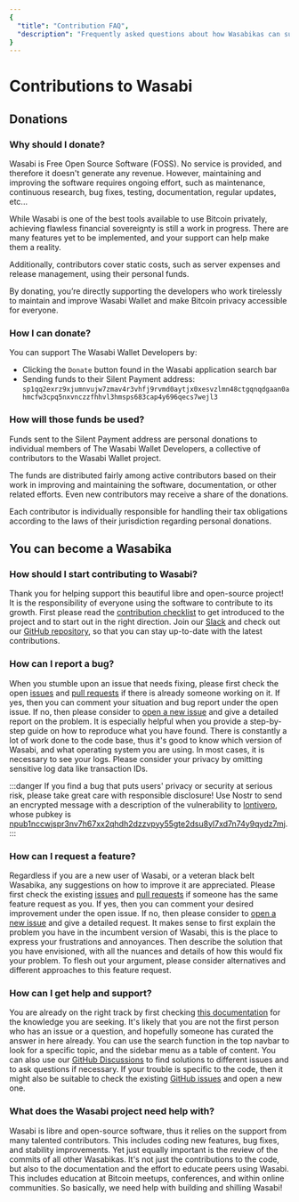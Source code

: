 ```yaml
---
{
  "title": "Contribution FAQ",
  "description": "Frequently asked questions about how Wasabikas can support the project. This is the Wasabi documentation, an archive of knowledge about the open-source, non-custodial and privacy-focused Bitcoin wallet for desktop."
}
---
```


# Contributions to Wasabi

## Donations

### Why should I donate?

Wasabi is Free Open Source Software (FOSS).
No service is provided, and therefore it doesn't generate any revenue.
However, maintaining and improving the software requires ongoing effort, such as maintenance, continuous research, bug fixes, testing, documentation, regular updates, etc...

While Wasabi is one of the best tools available to use Bitcoin privately, achieving flawless financial sovereignty is still a work in progress.
There are many features yet to be implemented, and your support can help make them a reality.

Additionally, contributors cover static costs, such as server expenses and release management, using their personal funds.

By donating, you’re directly supporting the developers who work tirelessly to maintain and improve Wasabi Wallet and make Bitcoin privacy accessible for everyone.

### How I can donate?

You can support The Wasabi Wallet Developers by:

- Clicking the `Donate` button found in the Wasabi application search bar
- Sending funds to their Silent Payment address: `sp1qq2exrz9xjumnvujw7zmav4r3vhfj9rvmd0aytjx0xesvzlmn48ctgqnqdgaan0ahmcfw3cpq5nxvnczzfhhvl3hmsps683cap4y696qecs7wejl3`

### How will those funds be used?

Funds sent to the Silent Payment address are personal donations to individual members of The Wasabi Wallet Developers, a collective of contributors to the Wasabi Wallet project.

The funds are distributed fairly among active contributors based on their work in improving and maintaining the software, documentation, or other related efforts.
Even new contributors may receive a share of the donations.

Each contributor is individually responsible for handling their tax obligations according to the laws of their jurisdiction regarding personal donations.

## You can become a Wasabika

### How should I start contributing to Wasabi?

Thank you for helping support this beautiful libre and open-source project!
It is the responsibility of everyone using the software to contribute to its growth.
First please read the [contribution checklist](/building-wasabi/ContributionChecklist.md) to get introduced to the project and to start out in the right direction.
Join our [Slack](https://join.slack.com/t/tumblebit/shared_invite/enQtNjQ1MTQ2NzQ1ODI0LWIzOTg5YTM3YmNkOTg1NjZmZTQ3NmM1OTAzYmQyYzk1M2M0MTdlZDk2OTQwNzFiNTg1ZmExNzM0NjgzY2M0Yzg) and check out our [GitHub repository](https://github.com/WalletWasabi/WalletWasabi), so that you can stay up-to-date with the latest contributions.

### How can I report a bug?

When you stumble upon an issue that needs fixing, please first check the open [issues](https://github.com/WalletWasabi/WalletWasabi/issues/) and [pull requests](https://github.com/WalletWasabi/WalletWasabi/pulls) if there is already someone working on it.
If yes, then you can comment your situation and bug report under the open issue.
If no, then please consider to [open a new issue](https://github.com/WalletWasabi/WalletWasabi/issues/new?template=bug-report.md) and give a detailed report on the problem.
It is especially helpful when you provide a step-by-step guide on how to reproduce what you have found.
There is constantly a lot of work done to the code base, thus it's good to know which version of Wasabi, and what operating system you are using.
In most cases, it is necessary to see your logs.
Please consider your privacy by omitting sensitive log data like transaction IDs.

:::danger
If you find a bug that puts users' privacy or security at serious risk, please take great care with responsible disclosure!
Use Nostr to send an encrypted message with a description of the vulnerability to [lontivero](https://github.com/lontivero), whose pubkey is [npub1nccwjspr3nv7h67xx2qhdh2dzzvpyy55gte2dsu8yl7xd7n74y9qydz7mj](https://github.com/WalletWasabi/WalletWasabi/blob/master/SECURITY.md).
:::

### How can I request a feature?

Regardless if you are a new user of Wasabi, or a veteran black belt Wasabika, any suggestions on how to improve it are appreciated.
Please first check the existing [issues](https://github.com/WalletWasabi/WalletWasabi/issues/) and [pull requests](https://github.com/WalletWasabi/WalletWasabi/pulls) if someone has the same feature request as you.
If yes, then you can comment your desired improvement under the open issue.
If no, then please consider to [open a new issue](https://github.com/WalletWasabi/WalletWasabi/issues/new?template=feature-request.md) and give a detailed request.
It makes sense to first explain the problem you have in the incumbent version of Wasabi, this is the place to express your frustrations and annoyances.
Then describe the solution that you have envisioned, with all the nuances and details of how this would fix your problem.
To flesh out your argument, please consider alternatives and different approaches to this feature request.

### How can I get help and support?

You are already on the right track by first checking [this documentation](https://docs.wasabiwallet.io) for the knowledge you are seeking.
It's likely that you are not the first person who has an issue or a question, and hopefully someone has curated the answer in here already.
You can use the search function in the top navbar to look for a specific topic, and the sidebar menu as a table of content.
You can also use our [GitHub Discussions](https://github.com/WalletWasabi/WalletWasabi/discussions/5185) to find solutions to different issues and to ask questions if necessary.
If your trouble is specific to the code, then it might also be suitable to check the existing [GitHub issues](https://github.com/WalletWasabi/WalletWasabi/issues/) and open a new one.

### What does the Wasabi project need help with?

Wasabi is libre and open-source software, thus it relies on the support from many talented contributors.
This includes coding new features, bug fixes, and stability improvements.
Yet just equally important is the review of the commits of all other Wasabikas.
It's not just the contributions to the code, but also to the documentation and the effort to educate peers using Wasabi.
This includes education at Bitcoin meetups, conferences, and within online communities.
So basically, we need help with building and shilling Wasabi!
